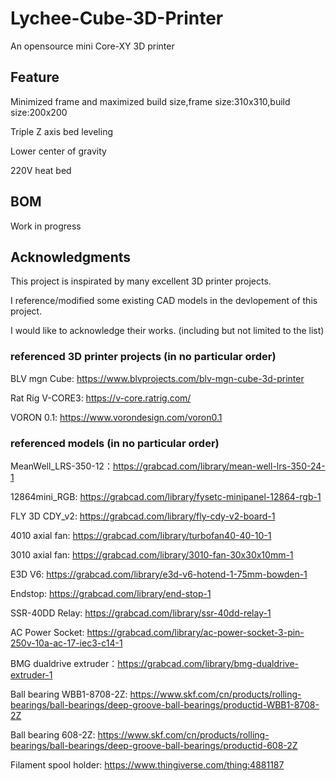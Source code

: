 # Lychee-Cube-3D-Printer
An opensource  mini Core-XY 3D printer

## Feature

Minimized frame and maximized build size,frame size:310x310,build size:200x200

Triple Z axis bed leveling 

Lower center of gravity  

220V heat bed   


## BOM
Work in progress

## Acknowledgments
This project is inspirated by many excellent 3D printer projects.

I reference/modified some existing CAD models in the devlopement of this project. 

I would like to acknowledge their works. (including but not limited to the list)

### referenced 3D printer projects (in no particular order)
BLV mgn Cube: https://www.blvprojects.com/blv-mgn-cube-3d-printer

Rat Rig V-CORE3: https://v-core.ratrig.com/

VORON 0.1: https://www.vorondesign.com/voron0.1

### referenced models (in no particular order)
MeanWell_LRS-350-12：https://grabcad.com/library/mean-well-lrs-350-24-1

12864mini_RGB: https://grabcad.com/library/fysetc-minipanel-12864-rgb-1

FLY 3D CDY_v2: https://grabcad.com/library/fly-cdy-v2-board-1

4010 axial fan: https://grabcad.com/library/turbofan40-40-10-1

3010 axial fan: https://grabcad.com/library/3010-fan-30x30x10mm-1

E3D V6: https://grabcad.com/library/e3d-v6-hotend-1-75mm-bowden-1

Endstop: https://grabcad.com/library/end-stop-1

SSR-40DD Relay: https://grabcad.com/library/ssr-40dd-relay-1

AC Power Socket: https://grabcad.com/library/ac-power-socket-3-pin-250v-10a-ac-17-iec3-c14-1

BMG dualdrive extruder：https://grabcad.com/library/bmg-dualdrive-extruder-1

Ball bearing WBB1-8708-2Z: https://www.skf.com/cn/products/rolling-bearings/ball-bearings/deep-groove-ball-bearings/productid-WBB1-8708-2Z

Ball bearing 608-2Z: https://www.skf.com/cn/products/rolling-bearings/ball-bearings/deep-groove-ball-bearings/productid-608-2Z

Filament spool holder: https://www.thingiverse.com/thing:4881187




